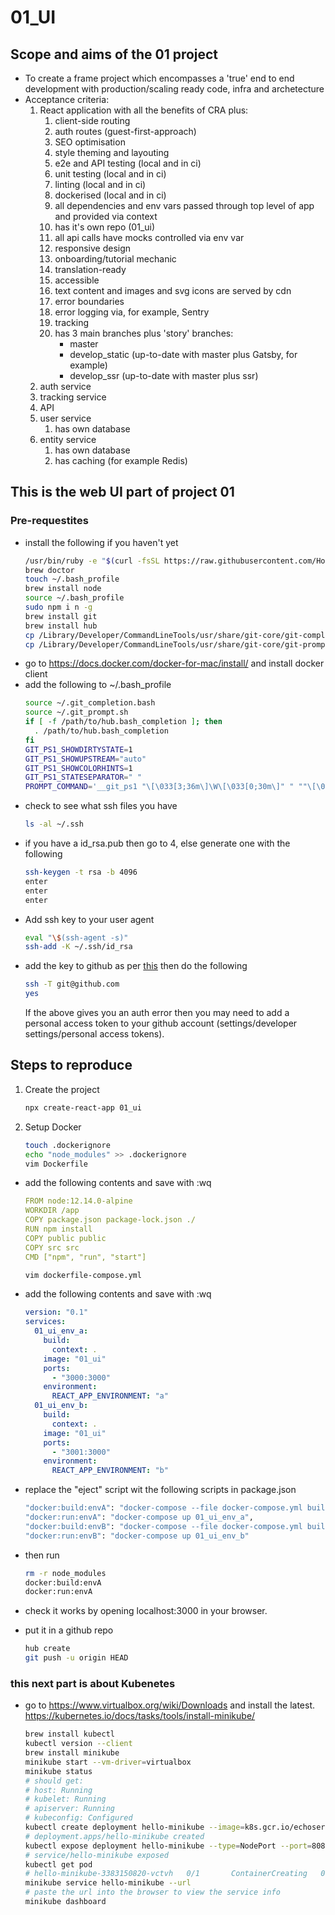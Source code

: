 # 01_UI
## Scope and aims of the 01 project
- To create a frame project which encompasses a 'true' end to end development with production/scaling ready code, infra and archetecture
- Acceptance criteria:
    1. React application with all the benefits of CRA plus:
        1. client-side routing
        1. auth routes (guest-first-approach)
        1. SEO optimisation
        1. style theming and layouting
        1. e2e and API testing (local and in ci)
        1. unit testing (local and in ci)
        1. linting (local and in ci)
        1. dockerised (local and in ci)
        1. all dependencies and env vars passed through top level of app and provided via context
        1. has it's own repo (01_ui)
        1. all api calls have mocks controlled via env var
        1. responsive design
        1. onboarding/tutorial mechanic
        1. translation-ready
        1. accessible
        1. text content and images and svg icons are served by cdn
        1. error boundaries
        1. error logging via, for example, Sentry
        1. tracking
        1. has 3 main branches plus 'story' branches:
            - master
            - develop_static (up-to-date with master plus Gatsby, for example)
            - develop_ssr (up-to-date with master plus ssr)
    1. auth service
    1. tracking service
    1. API
    1. user service
        1. has own database
    1. entity service
        1. has own database
        1. has caching (for example Redis)
        
## This is the web UI part of project 01
### Pre-requestites
- install the following if you haven't yet
    ```bash
    /usr/bin/ruby -e "$(curl -fsSL https://raw.githubusercontent.com/Homebrew/install/master/install)"
    brew doctor
    touch ~/.bash_profile
    brew install node
    source ~/.bash_profile
    sudo npm i n -g
    brew install git
    brew install hub
    cp /Library/Developer/CommandLineTools/usr/share/git-core/git-completion.bash ~/.git_completion.bash
    cp /Library/Developer/CommandLineTools/usr/share/git-core/git-prompt.sh ~/.git_prompt.sh
    ```
- go to https://docs.docker.com/docker-for-mac/install/ and install docker client
- add the following to ~/.bash_profile
    ```bash
    source ~/.git_completion.bash
    source ~/.git_prompt.sh
    if [ -f /path/to/hub.bash_completion ]; then
      . /path/to/hub.bash_completion
    fi
    GIT_PS1_SHOWDIRTYSTATE=1
    GIT_PS1_SHOWUPSTREAM="auto"
    GIT_PS1_SHOWCOLORHINTS=1
    GIT_PS1_STATESEPARATOR=" "
    PROMPT_COMMAND='__git_ps1 "\[\033[3;36m\]\W\[\033[0;30m\]" " ""\[\033[0;35m\]"'
    ```
- check to see what ssh files you have
  ```bash
  ls -al ~/.ssh
  ```
- if you have a id_rsa.pub then go to 4, else generate one with the following
  ```bash
  ssh-keygen -t rsa -b 4096
  enter
  enter
  enter
  ```
- Add ssh key to your user agent
  ```bash
  eval "\$(ssh-agent -s)"
  ssh-add -K ~/.ssh/id_rsa
  ```
- add the key to github as per [this](https://help.github.com/en/articles/adding-a-new-ssh-key-to-your-github-account) then do the following
  ```bash
  ssh -T git@github.com
  yes
  ```
  If the above gives you an auth error then you may need to add a personal access token to your github account (settings/developer settings/personal access tokens).
  
  
## Steps to reproduce
1. Create the project
	```bash
	npx create-react-app 01_ui
	```
2. Setup Docker
    ```bash
    touch .dockerignore
    echo "node_modules" >> .dockerignore
    vim Dockerfile
    ```
- add the following contents and save with :wq
    ```yaml
    FROM node:12.14.0-alpine
    WORKDIR /app 
    COPY package.json package-lock.json ./
    RUN npm install
    COPY public public
    COPY src src
    CMD ["npm", "run", "start"]
    ```
    ```bash
    vim dockerfile-compose.yml
    ```
- add the following contents and save with :wq
    ```yaml
    version: "0.1"
    services:
      01_ui_env_a:
        build:
          context: .
        image: "01_ui"
        ports:
          - "3000:3000"
        environment:
          REACT_APP_ENVIRONMENT: "a"
      01_ui_env_b:
        build:
          context: .
        image: "01_ui"
        ports:
          - "3001:3000"
        environment:
          REACT_APP_ENVIRONMENT: "b"
    ```

- replace the "eject" script wit the following scripts in package.json
    ```bash
    "docker:build:envA": "docker-compose --file docker-compose.yml build 01_ui_env_a",
    "docker:run:envA": "docker-compose up 01_ui_env_a",
    "docker:build:envB": "docker-compose --file docker-compose.yml build 01_ui_env_b",
    "docker:run:envB": "docker-compose up 01_ui_env_b"
    ```

- then run
    ```bash
    rm -r node_modules
    docker:build:envA
    docker:run:envA
    ```

- check it works by opening localhost:3000 in your browser.

- put it in a github repo
    ```bash
    hub create
    git push -u origin HEAD
    ```

### this next part is about Kubenetes
- go to https://www.virtualbox.org/wiki/Downloads and install the latest. https://kubernetes.io/docs/tasks/tools/install-minikube/
    ```bash
    brew install kubectl
    kubectl version --client
    brew install minikube
    minikube start --vm-driver=virtualbox
    minikube status
  # should get:
    # host: Running
    # kubelet: Running
    # apiserver: Running
    # kubeconfig: Configured
    kubectl create deployment hello-minikube --image=k8s.gcr.io/echoserver:1.10
    # deployment.apps/hello-minikube created
    kubectl expose deployment hello-minikube --type=NodePort --port=8080
    # service/hello-minikube exposed
    kubectl get pod
    # hello-minikube-3383150820-vctvh   0/1       ContainerCreating   0          3s
    minikube service hello-minikube --url
    # paste the url into the browser to view the service info 
    minikube dashboard
    ```